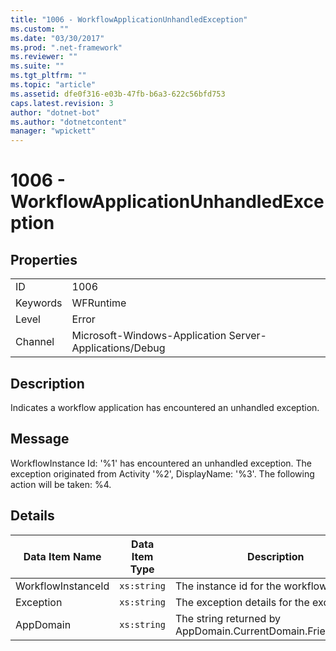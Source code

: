 ```yaml
---
title: "1006 - WorkflowApplicationUnhandledException"
ms.custom: ""
ms.date: "03/30/2017"
ms.prod: ".net-framework"
ms.reviewer: ""
ms.suite: ""
ms.tgt_pltfrm: ""
ms.topic: "article"
ms.assetid: dfe0f316-e03b-47fb-b6a3-622c56bfd753
caps.latest.revision: 3
author: "dotnet-bot"
ms.author: "dotnetcontent"
manager: "wpickett"
---
```

# 1006 - WorkflowApplicationUnhandledException
## Properties  
  
|||  
|-|-|  
|ID|1006|  
|Keywords|WFRuntime|  
|Level|Error|  
|Channel|Microsoft-Windows-Application Server-Applications/Debug|  
  
## Description  
 Indicates a workflow application has encountered an unhandled exception.  
  
## Message  
 WorkflowInstance Id: '%1' has encountered an unhandled exception.  The exception originated from Activity '%2', DisplayName: '%3'.  The following action will be taken: %4.  
  
## Details  
  
|Data Item Name|Data Item Type|Description|  
|--------------------|--------------------|-----------------|  
|WorkflowInstanceId|`xs:string`|The instance id for the workflow|  
|Exception|`xs:string`|The exception details for the exception|  
|AppDomain|`xs:string`|The string returned by AppDomain.CurrentDomain.FriendlyName.|
